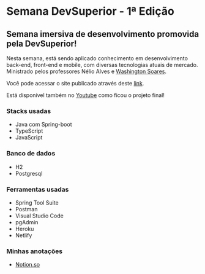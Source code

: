 # Semana DevSuperior - 1ª Edição

## Semana imersiva de desenvolvimento promovida pela DevSuperior!
Nesta semana, está sendo aplicado conhecimento em desenvolvimento back-end, front-end e mobile, com diversas tecnologias atuais de mercado. Ministrado pelos professores Nélio Alves e [Washington Soares](https://thewashington.dev/).

Você pode acessar o site publicado através deste [link](https://sds1-ana.netlify.app/).

Está disponível também no [Youtube](https://www.youtube.com/watch?v=X5mKqMuFWT4) como ficou o projeto final!

### Stacks usadas
- Java com Spring-boot
- TypeScript
- JavaScript

### Banco de dados
- H2
- Postgresql

### Ferramentas usadas
- Spring Tool Suite
- Postman
- Visual Studio Code
- pgAdmin
- Heroku
- Netlify

### Minhas anotações
- [Notion.so](https://www.notion.so/analudias/Semana-DevSuperior-872507829157424f9129f4c324dec2ad)
